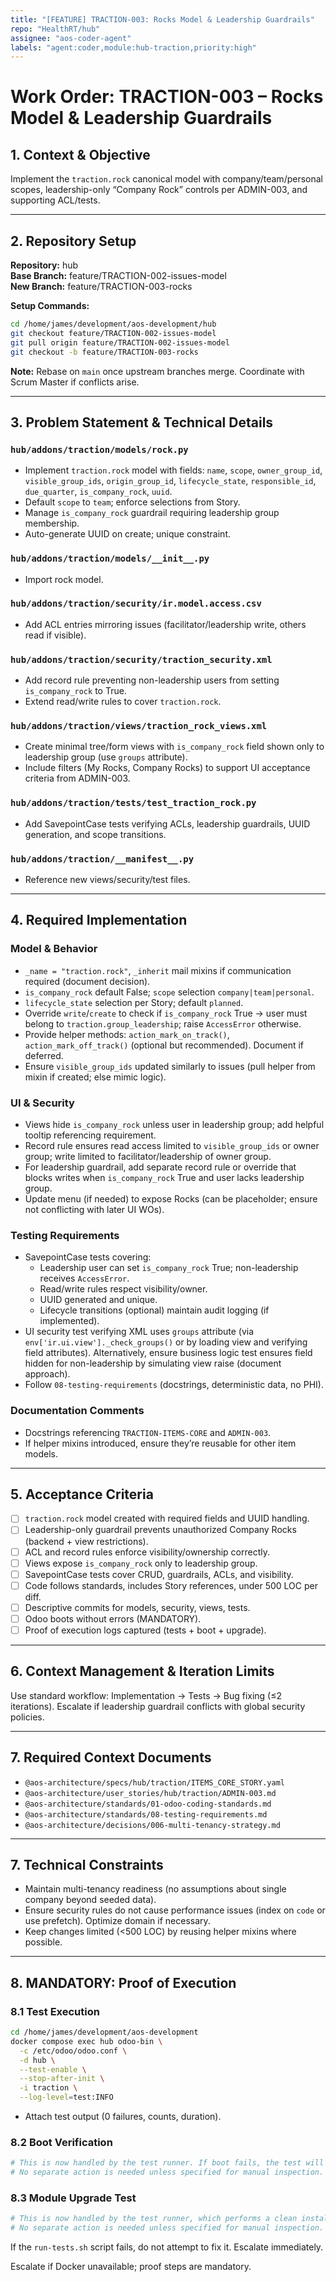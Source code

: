 ```yaml
---
title: "[FEATURE] TRACTION-003: Rocks Model & Leadership Guardrails"
repo: "HealthRT/hub"
assignee: "aos-coder-agent"
labels: "agent:coder,module:hub-traction,priority:high"
---
```

# Work Order: TRACTION-003 – Rocks Model & Leadership Guardrails

## 1. Context & Objective

Implement the `traction.rock` canonical model with company/team/personal scopes, leadership-only “Company Rock” controls per ADMIN-003, and supporting ACL/tests.

---

## 2. Repository Setup

**Repository:** hub  
**Base Branch:** feature/TRACTION-002-issues-model  
**New Branch:** feature/TRACTION-003-rocks

**Setup Commands:**
```bash
cd /home/james/development/aos-development/hub
git checkout feature/TRACTION-002-issues-model
git pull origin feature/TRACTION-002-issues-model
git checkout -b feature/TRACTION-003-rocks
```

**Note:** Rebase on `main` once upstream branches merge. Coordinate with Scrum Master if conflicts arise.

---

## 3. Problem Statement & Technical Details

### `hub/addons/traction/models/rock.py`
- Implement `traction.rock` model with fields: `name`, `scope`, `owner_group_id`, `visible_group_ids`, `origin_group_id`, `lifecycle_state`, `responsible_id`, `due_quarter`, `is_company_rock`, `uuid`.
- Default `scope` to `team`; enforce selections from Story.
- Manage `is_company_rock` guardrail requiring leadership group membership.
- Auto-generate UUID on create; unique constraint.

### `hub/addons/traction/models/__init__.py`
- Import rock model.

### `hub/addons/traction/security/ir.model.access.csv`
- Add ACL entries mirroring issues (facilitator/leadership write, others read if visible).

### `hub/addons/traction/security/traction_security.xml`
- Add record rule preventing non-leadership users from setting `is_company_rock` to True.
- Extend read/write rules to cover `traction.rock`.

### `hub/addons/traction/views/traction_rock_views.xml`
- Create minimal tree/form views with `is_company_rock` field shown only to leadership group (use `groups` attribute).
- Include filters (My Rocks, Company Rocks) to support UI acceptance criteria from ADMIN-003.

### `hub/addons/traction/tests/test_traction_rock.py`
- Add SavepointCase tests verifying ACLs, leadership guardrails, UUID generation, and scope transitions.

### `hub/addons/traction/__manifest__.py`
- Reference new views/security/test files.

---

## 4. Required Implementation

### Model & Behavior
- `_name = "traction.rock"`, `_inherit` mail mixins if communication required (document decision).
- `is_company_rock` default False; `scope` selection `company|team|personal`.
- `lifecycle_state` selection per Story; default `planned`.
- Override `write`/`create` to check if `is_company_rock` True → user must belong to `traction.group_leadership`; raise `AccessError` otherwise.
- Provide helper methods: `action_mark_on_track()`, `action_mark_off_track()` (optional but recommended). Document if deferred.
- Ensure `visible_group_ids` updated similarly to issues (pull helper from mixin if created; else mimic logic).

### UI & Security
- Views hide `is_company_rock` unless user in leadership group; add helpful tooltip referencing requirement.
- Record rule ensures read access limited to `visible_group_ids` or owner group; write limited to facilitator/leadership of owner group.
- For leadership guardrail, add separate record rule or override that blocks writes when `is_company_rock` True and user lacks leadership group.
- Update menu (if needed) to expose Rocks (can be placeholder; ensure not conflicting with later UI WOs).

### Testing Requirements
- SavepointCase tests covering:
  - Leadership user can set `is_company_rock` True; non-leadership receives `AccessError`.
  - Read/write rules respect visibility/owner.
  - UUID generated and unique.
  - Lifecycle transitions (optional) maintain audit logging (if implemented).
- UI security test verifying XML uses `groups` attribute (via `env['ir.ui.view']._check_groups()` or by loading view and verifying field attributes). Alternatively, ensure business logic test ensures field hidden for non-leadership by simulating view raise (document approach).
- Follow `08-testing-requirements` (docstrings, deterministic data, no PHI).

### Documentation Comments
- Docstrings referencing `TRACTION-ITEMS-CORE` and `ADMIN-003`.
- If helper mixins introduced, ensure they’re reusable for other item models.

---

## 5. Acceptance Criteria

- [ ] `traction.rock` model created with required fields and UUID handling.
- [ ] Leadership-only guardrail prevents unauthorized Company Rocks (backend + view restrictions).
- [ ] ACL and record rules enforce visibility/ownership correctly.
- [ ] Views expose `is_company_rock` only to leadership group.
- [ ] SavepointCase tests cover CRUD, guardrails, ACLs, and visibility.
- [ ] Code follows standards, includes Story references, under 500 LOC per diff.
- [ ] Descriptive commits for models, security, views, tests.
- [ ] Odoo boots without errors (MANDATORY).
- [ ] Proof of execution logs captured (tests + boot + upgrade).

---

## 6. Context Management & Iteration Limits

Use standard workflow: Implementation → Tests → Bug fixing (≤2 iterations). Escalate if leadership guardrail conflicts with global security policies.

---

## 7. Required Context Documents

- `@aos-architecture/specs/hub/traction/ITEMS_CORE_STORY.yaml`
- `@aos-architecture/user_stories/hub/traction/ADMIN-003.md`
- `@aos-architecture/standards/01-odoo-coding-standards.md`
- `@aos-architecture/standards/08-testing-requirements.md`
- `@aos-architecture/decisions/006-multi-tenancy-strategy.md`

---

## 7. Technical Constraints

- Maintain multi-tenancy readiness (no assumptions about single company beyond seeded data).
- Ensure security rules do not cause performance issues (index on `code` or use prefetch). Optimize domain if necessary.
- Keep changes limited (<500 LOC) by reusing helper mixins where possible.

---

## 8. MANDATORY: Proof of Execution

### 8.1 Test Execution
```bash
cd /home/james/development/aos-development
docker compose exec hub odoo-bin \
  -c /etc/odoo/odoo.conf \
  -d hub \
  --test-enable \
  --stop-after-init \
  -i traction \
  --log-level=test:INFO
```
- Attach test output (0 failures, counts, duration).

### 8.2 Boot Verification
```bash
# This is now handled by the test runner. If boot fails, the test will fail.
# No separate action is needed unless specified for manual inspection.
```

### 8.3 Module Upgrade Test
```bash
# This is now handled by the test runner, which performs a clean install.
# No separate action is needed unless specified for manual inspection.
```

If the `run-tests.sh` script fails, do not attempt to fix it. Escalate immediately.

Escalate if Docker unavailable; proof steps are mandatory.


